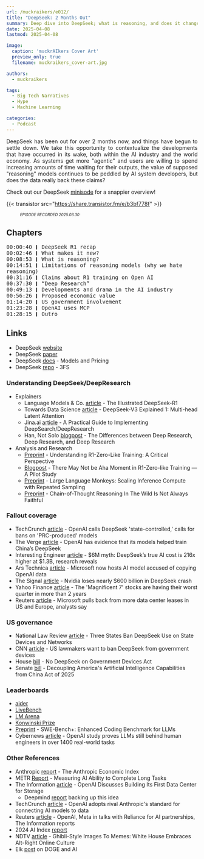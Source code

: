 ```yaml
---
url: /muckraikers/e012/
title: "DeepSeek: 2 Months Out"
summary: Deep dive into DeepSeek; what is reasoning, and does it change the "AI" landscape?
date: 2025-04-08
lastmod: 2025-04-08

image:
  caption: 'muckrAIkers Cover Art'
  preview_only: true
  filename: muckraikers_cover-art.jpg

authors:
  - muckraikers

tags:
  - Big Tech Narratives
  - Hype
  - Machine Learning

categories:
  - Podcast
---
```


<div style="text-align: justify">
DeepSeek has been out for over 2 months now, and things have begun to settle down. We take this opportunity to contextualize the developments that have occurred in its wake, both within the AI industry and the world economy. As systems get more "agentic" and users are willing to spend increasing amounts of time waiting for their outputs, the value of supposed "reasoning" models continues to be peddled by AI system developers, but does the data really back these claims?

Check out our DeepSeek [minisode](https://kairos.fm/muckraikers/b012/) for a snappier overview!

{{< transistor src="https://share.transistor.fm/e/b3bf778f" >}}
<div style="font-size: x-small;font-style: italic;padding-left: 2.25rem;">EPISODE RECORDED 2025.03.30</a></div>
</div>


## Chapters

<div style="text-align: left; font-family:monospace;">
00:00:40 ❙ DeepSeek R1 recap<br>
00:02:46 ❙ What makes it new?<br>
00:08:53 ❙ What is reasoning?<br>
00:14:51 ❙ Limitations of reasoning models (why we hate reasoning)<br>
00:31:16 ❙ Claims about R1 training on Open AI<br>
00:37:30 ❙ “Deep Research”<br>
00:49:13 ❙ Developments and drama in the AI industry<br>
00:56:26 ❙ Proposed economic value<br>
01:14:20 ❙ US government involvement<br>
01:23:28 ❙ OpenAI uses MCP<br>
01:28:15 ❙ Outro
</div>

## Links
- DeepSeek [website](https://www.deepseek.com)
- DeepSeek [paper](https://github.com/deepseek-ai/DeepSeek-R1/blob/main/DeepSeek_R1.pdf)
- DeepSeek [docs](https://api-docs.deepseek.com/quick_start/pricing) - Models and Pricing
- DeepSeek [repo](https://github.com/deepseek-ai/3FS) - 3FS


### Understanding DeepSeek/DeepResearch
- Explainers
  - Language Models & Co. [article](https://newsletter.languagemodels.co/p/the-illustrated-deepseek-r1) - The Illustrated DeepSeek-R1
  - Towards Data Science [article](https://towardsdatascience.com/deepseek-v3-explained-1-multi-head-latent-attention-ed6bee2a67c4/) - DeepSeek-V3 Explained 1: Multi-head Latent Attention
  - Jina.ai [article](https://jina.ai/news/a-practical-guide-to-implementing-deepsearch-deepresearch/) - A Practical Guide to Implementing DeepSearch/DeepResearch
  - Han, Not Solo [blogpost](https://leehanchung.github.io/blogs/2025/02/26/deep-research/) - The Differences between Deep Research, Deep Research, and Deep Research
- Analysis and Research
  - [Preprint](https://arxiv.org/abs/2503.20783) - Understanding R1-Zero-Like Training: A Critical Perspective
  - [Blogpost](https://oatllm.notion.site/oat-zero) - There May Not be Aha Moment in R1-Zero-like Training — A Pilot Study
  - [Preprint](https://arxiv.org/abs/2407.21787) - Large Language Monkeys: Scaling Inference Compute with Repeated Sampling
  - [Preprint](https://arxiv.org/abs/2503.08679) - Chain-of-Thought Reasoning In The Wild Is Not Always Faithful
  <!-- - [Preprint](https://arxiv.org/abs/2501.19393) - s1: Simple test-time scaling
  - [Preprint](https://arxiv.org/abs/2502.03387) - LIMO: Less is More for Reasoning
  - [Blogpost](https://diffuse.one/p/d1-007) - Reasoning Reflections
  - [Preprint](https://arxiv.org/abs/2501.18576) - Token-Hungry, Yet Precise: DeepSeek R1 Highlights the Need for Multi-Step Reasoning Over Speed in MATH -->


### Fallout coverage
- TechCrunch [article](https://techcrunch.com/2025/03/13/openai-calls-deepseek-state-controlled-calls-for-bans-on-prc-produced-models/) - OpenAI calls DeepSeek 'state-controlled,' calls for bans on 'PRC-produced' models
- The Verge [article](https://www.theverge.com/news/601195/openai-evidence-deepseek-distillation-ai-data) - OpenAI has evidence that its models helped train China’s DeepSeek
- Interesting Engineer [article](https://interestingengineering.com/culture/deepseeks-ai-training-cost-billion?group=test_a) - $6M myth: DeepSeek’s true AI cost is 216x higher at $1.3B, research reveals
- Ars Technica [article](https://arstechnica.com/ai/2025/01/microsoft-embraces-openai-competitor-deepseek-on-its-ai-hosting-service/) - Microsoft now hosts AI model accused of copying OpenAI data
- The Signal [article](https://signalscv.com/2025/01/nvidia-loses-nearly-600-billion-in-deepseek-crash/) - Nvidia loses nearly $600 billion in DeepSeek crash
- Yahoo Finance [article](https://finance.yahoo.com/news/the-magnificent-7-stocks-are-having-their-worst-quarter-in-more-than-2-years-190335944.html) - The 'Magnificent 7' stocks are having their worst quarter in more than 2 years
- Reuters [article](https://www.reuters.com/technology/microsoft-pulls-back-more-data-center-leases-us-europe-analysts-say-2025-03-26/) - Microsoft pulls back from more data center leases in US and Europe, analysts say


### US governance
- National Law Review [article](https://natlawreview.com/article/three-states-ban-deepseek-use-state-devices-and-networks) - Three States Ban DeepSeek Use on State Devices and Networks
- CNN [article](https://edition.cnn.com/2025/02/06/tech/deepseek-ai-us-ban-bill/index.html) - US lawmakers want to ban DeepSeek from government devices
- House [bill](https://www.congress.gov/bill/119th-congress/house-bill/1121) - No DeepSeek on Government Devices Act
- Senate [bill](https://www.congress.gov/bill/119th-congress/senate-bill/321) - Decoupling America's Artificial Intelligence Capabilities from China Act of 2025


### Leaderboards
- [aider](https://aider.chat/docs/leaderboards/)
- [LiveBench](https://livebench.ai/#/)
- [LM Arena](https://huggingface.co/spaces/lmarena-ai/chatbot-arena-leaderboard)
- [Konwinski Prize](https://www.kaggle.com/competitions/konwinski-prize/leaderboard)
- [Preprint](https://arxiv.org/abs/2410.06992) - SWE-Bench+: Enhanced Coding Benchmark for LLMs
- Cybernews [article](https://cybernews.com/ai-news/openai-measures-model-engineering-benchmarks-real-upwork-tasks/) - OpenAI study proves LLMs still behind human engineers in over 1400 real-world tasks


### Other References
- Anthropic [report](https://www.anthropic.com/news/the-anthropic-economic-index) - The Anthropic Economic Index
- METR [Report](https://arxiv.org/abs/2503.14499) - Measuring AI Ability to Complete Long Tasks
- The Information [article](https://www.theinformation.com/articles/openai-discusses-building-first-data-center-storage) - OpenAI Discusses Building Its First Data Center for Storage
  - Deepmind [report](https://arxiv.org/abs/2112.04426) backing up this idea
- TechCrunch [article](https://techcrunch.com/2025/03/26/openai-adopts-rival-anthropics-standard-for-connecting-ai-models-to-data/) - OpenAI adopts rival Anthropic's standard for connecting AI models to data
- Reuters [article](https://www.reuters.com/technology/artificial-intelligence/openai-meta-talks-with-reliance-ai-partnerships-information-reports-2025-03-22/) - OpenAI, Meta in talks with Reliance for AI partnerships, The Information reports
- 2024 AI Index [report](https://hai.stanford.edu/ai-index/2024-ai-index-report)
- NDTV [article](https://www.ndtv.com/world-news/ghibli-style-images-to-memes-white-house-embraces-alt-right-online-culture-8066199) - Ghibli-Style Images To Memes: White House Embraces Alt-Right Online Culture
- Elk [post](https://elk.zone/carhenge.club/@skiles/114203147063483693) on DOGE and AI
